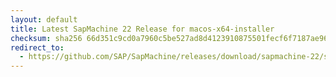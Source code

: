 ```yaml
---
layout: default
title: Latest SapMachine 22 Release for macos-x64-installer
checksum: sha256 66d351c9cd0a7960c5be527ad8d4123910875501fecf6f7187ae9631188cced1
redirect_to:
  - https://github.com/SAP/SapMachine/releases/download/sapmachine-22/sapmachine-jre-22_macos-x64_bin.dmg
---
```

